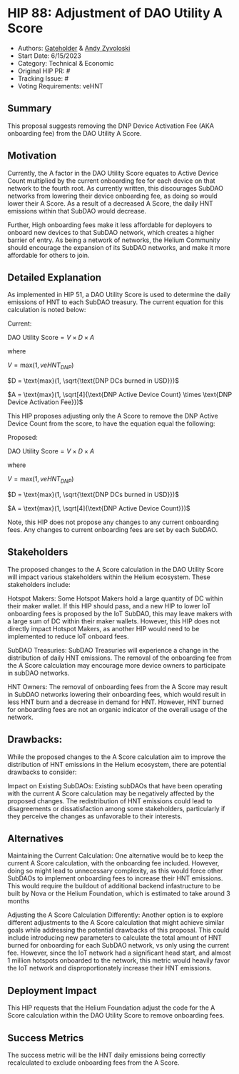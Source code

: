 # HIP 88: Adjustment of DAO Utility A Score
- Authors: [Gateholder](https://github.com/gateholder) & [Andy Zyvoloski](https://github.com/heatedlime)
- Start Date: 6/15/2023
- Category: Technical & Economic
- Original HIP PR: #
- Tracking Issue: #
- Voting Requirements: veHNT

## Summary
This proposal suggests removing the DNP Device Activation Fee (AKA onboarding fee) from the DAO Utility A Score. 

## Motivation
Currently, the A factor in the DAO Utility Score equates to Active Device Count multiplied by the current onboarding fee for each device on that network to the fourth root. As currently written, this discourages SubDAO networks from lowering their device onboarding fee, as doing so would lower their A Score. As a result of a decreased A Score, the daily HNT emissions within that SubDAO would decrease. 

Further, High onboarding fees make it less affordable for deployers to onboard new devices to that SubDAO network, which creates a higher  barrier of entry. As being a network of networks, the Helium Community should encourage the expansion of its SubDAO networks, and make it more affordable for others to join. 

## Detailed Explanation
As implemented in HIP 51, a DAO Utility Score is used to determine the daily emissions of HNT to each SubDAO treasury. The current equation for this calculation is noted below:

Current:

$\text{DAO Utility Score} = V \times D \times A$

where

$V = \text{max}(1, veHNT_{DNP})$

$D = \text{max}(1, \sqrt{\text{DNP DCs burned in USD}})$

$A = \text{max}(1, \sqrt[4]{\text{DNP Active Device Count} \times \text{DNP Device Activation Fee}})$


This HIP proposes adjusting only the A Score to remove the DNP Active Device Count from the score, to have the equation equal the following:

Proposed:

$\text{DAO Utility Score} = V \times D \times A$

where

$V = \text{max}(1, veHNT_{DNP})$

$D = \text{max}(1, \sqrt{\text{DNP DCs burned in USD}})$

$A = \text{max}(1, \sqrt[4]{\text{DNP Active Device Count}})$


Note, this HIP does not propose any changes to any current onboarding fees. Any changes to current onboarding fees are set by each SubDAO.

## Stakeholders
The proposed changes to the A Score calculation in the DAO Utility Score will impact various stakeholders within the Helium ecosystem. These stakeholders include:

Hotspot Makers: Some Hotspot Makers hold a large quantity of DC within their maker wallet. If this HIP should pass, and a new HIP to lower IoT onboarding fees is proposed by the IoT SubDAO, this may leave makers with a large sum of DC within their maker wallets. However, this HIP does not directly impact Hotspot Makers, as another HIP would need to be implemented to reduce IoT onboard fees. 

SubDAO Treasuries: SubDAO Treasuries will experience a change in the distribution of daily HNT emissions. The removal of the onboarding fee from the A Score calculation may encourage more device owners to participate in subDAO networks.

HNT Owners: The removal of onboarding fees from the A Score may result in SubDAO networks lowering their onboarding fees, which would result in less HNT burn and a decrease in demand for HNT. However, HNT burned for onboarding fees are not an organic indicator of the overall usage of the network.

## Drawbacks:

While the proposed changes to the A Score calculation aim to improve the distribution of HNT emissions in the Helium ecosystem, there are potential drawbacks to consider:

Impact on Existing SubDAOs: Existing subDAOs that have been operating with the current A Score calculation may be negatively affected by the proposed changes. The redistribution of HNT emissions could lead to disagreements or dissatisfaction among some stakeholders, particularly if they perceive the changes as unfavorable to their interests.

## Alternatives
Maintaining the Current Calculation: One alternative would be to keep the current A Score calculation, with the onboarding fee included. However, doing so might lead to unnecessary complexity, as this would force other SubDAOs to implement onboarding fees to increase their HNT emissions. This would require the buildout of additional backend infastructure to be built by Nova or the Helium Foundation, which is estimated to take around 3 months

Adjusting the A Score Calculation Differently: Another option is to explore different adjustments to the A Score calculation that might achieve similar goals while addressing the potential drawbacks of this proposal. This could include introducing new parameters to calculate the total amount of HNT burned for onboarding for each SubDAO network, vs only using the current fee. However, since the IoT network had a significant head start, and almost 1 million hotspots onboarded to the network, this metric would heavily favor the IoT network and disproportionately increase their HNT emissions. 

## Deployment Impact
This HIP requests that the Helium Foundation adjust the code for the A Score calculation within the DAO Utility Score to remove onboarding fees. 

## Success Metrics
The success metric will be the HNT daily emissions being correctly recalculated to exclude onboarding fees from the A Score.
